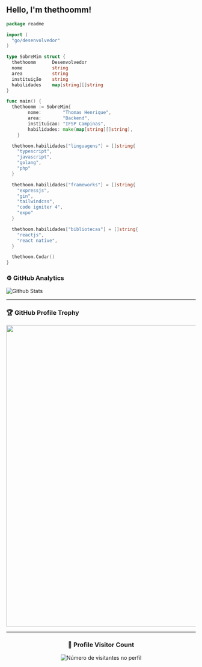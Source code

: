 ## Hello, I'm thethoomm!

```go
package readme

import (
  "go/desenvolvedor"
)

type SobreMim struct {
  thethoomm      Desenvolvedor
  nome           string
  area           string
  instituição    string
  habilidades    map[string][]string
}

func main() {
  thethoomm := SobreMim{
		nome:        "Thomas Henrique",
		area:        "Backend",
		instituicao: "IFSP Campinas",
		habilidades: make(map[string][]string),
	}

  thethoom.habilidades["linguagens"] = []string{
    "typescript",
    "javascript",
    "golang",
    "php"
  }

  thethoom.habilidades["frameworks"] = []string{
    "expressjs",
    "gin",
    "tailwindcss",
    "code igniter 4",
    "expo"
  }

  thethoom.habilidades["bibliotecas"] = []string{
    "reactjs",
    "react native",
  }

  thethoom.Codar()
}
```

### ⚙️ GitHub Analytics

<img
  align="center"
  src="https://github-readme-stats.vercel.app/api?username=thethoomm&theme=dark&hide_border=true&include_all_commits=true"
  alt="Github Stats"
/>

--- 

### 🏆 GitHub Profile Trophy

<p align="center">
  <a
    href="https://github.com/ryo-ma/github-profile-trophy"
    title="repositório de troféus"
  >
    <img
      width="800"
      src="https://github-profile-trophy.vercel.app/?username=thethoomm&column=8&theme=darkhub&no-frame=true&no-bg=true"
    />
  </a>
</p>

---

<div align="center">
  <h3><b>📍 Profile Visitor Count</b></h3>
</div>

<p align="center">
  <img
    src="https://profile-counter.glitch.me/thethoomm/count.svg"
    alt="Número de visitantes no perfil"
  />
</p>
